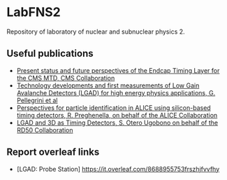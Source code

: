 # LabFNS2
Repository of laboratory of nuclear and subnuclear physics 2. 

## Useful publications
* [Present status and future perspectives of the Endcap Timing Layer for the CMS MTD, CMS Collaboration](https://www.sciencedirect.com/science/article/pii/S0168900223000037)
* [Technology developments and first measurements of Low Gain Avalanche Detectors (LGAD) for high energy physics applications, G. Pellegrini et al](https://www.sciencedirect.com/science/article/pii/S0168900214007128)
* [Perspectives for particle identification in ALICE using
silicon-based timing detectors, R. Preghenella, on behalf of the ALICE Collaboration](https://arxiv.org/abs/2010.06913)
* [LGAD and 3D as Timing Detectors, S. Otero Ugobono on behalf of the RD50 Collaboration](https://cdsweb.cern.ch/record/2747755/files/untitled.pdf)

## Report overleaf links
* [LGAD: Probe Station] https://it.overleaf.com/8688955753frszhjfvvfhy
